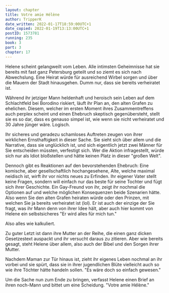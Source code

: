 ```yaml
---
layout: chapter
title: Votre amie Hélène
author: TripperK
date_written: 2022-01-17T18:59:00UTC+1
date_copied: 2022-01-19T13:13:00UTC+1
postID: 1573781
running: 235
book: 3
part: 3
chapter: 17
---
```

Helene scheint gelangweilt vom Leben.
Alle intimsten Geheimnisse hat sie bereits mit fast ganz Petersburg geteilt und so ziemt es sich nach Abwechslung.
Eine Heirat würde für ausreichend Wirbel sorgen und über die Mauern der Stadt hinausgehen.
Dumm nur, dass sie bereits verheiratet ist.

Während ihr jetziger Mann heldenhaft und heroisch sein Leben auf dem Schlachtfeld bei Borodino riskiert, läuft ihr Plan an, den alten Grafen zu ehelichen.
Diesem, welcher im ersten Moment ihres Zusammentreffens auch perplex scheint und einen Ehebruch skeptisch gegenübersteht,
stellt sie es so dar, dass es genauso simpel ist, wie wenn sie nicht verheiratet und 30 Jahre jünger wäre. Logisch.

Ihr sicheres und geradezu schamloses Auftreten zeugen von ihrer wirklichen Ernsthaftigkeit in dieser Sache.
Sie sieht sich über allem und die Narrative, dass sie unglücklich ist, und sich eigentlich jetzt zwei Männer für Sie entscheiden müssten, verfestigt sich.
Wer die Aktion infragestellt, würde sich nur als Idiot bloßstellen und hätte keinen Platz in dieser "großen Welt".

Dennoch gibt es Reaktionen auf den bevorstehenden Ehebruch:
Eine komische, aber gesellschaftlich hochangesehene, Alte, welche maximal neidisch ist, wirft ihr vor nichts neues zu Erfinden.
Ihr eigener Vater stellt keine Fragen, sondern will einfach nur das beste für seine Tochter und fügt sich ihrer Geschichte.
Ein Gay-Freund von ihr, zeigt ihr nochmal die Optionen auf und welche möglichen Konsequenzen beide Szenarien hätte.
Also wenn Sie den alten Grafen heiraten würde oder den Prinzen, mit welchen Sie ja bereits verheiratet ist (lol).
Er ist auch der einzige der Sie fragt, was ihr Mann denn von ihrer Idee hält,
aber auch hier kommt von Helene ein selbstsicheres "Er wird alles für mich tun."

Also alles wie kalkuliert.

Zu guter Letzt ist dann ihre Mutter an der Reihe, die einen ganz dicken Gesetzestext auspackt und ihr versucht daraus zu zitieren.
Aber wie bereits gesagt, steht Helene über allem, also auch der Bibel und den Sorgen ihrer Mutter.

Nachdem Maman zur Tür hinaus ist, zieht ihr eigenes Leben nochmal an ihr vorbei und sie spürt,
dass sie in ihrer jugendlichen Blüte vielleicht auch so wie ihre Töchter hätte handeln sollen.
"Es wäre doch so einfach gewesen."

Um die Sache nun zum Ende zu bringen, verfasst Helene einen Brief an ihren noch-Mann und bittet um eine Scheidung.
"Votre amie Hélène."